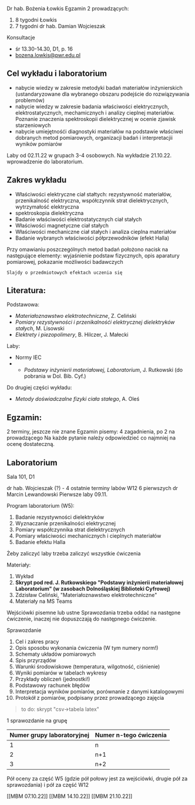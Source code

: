 Dr hab. Bożenia Łowkis
Egzamin
2 prowadzących:

1. 8 tygodni Łowkis
2. 7 tygodni dr hab. Damian Wojcieszak

Konsultacje

* śr 13.30-14.30, D1, p. 16
* bozena.lowkis@pwr.edu.pl

## Cel wykładu i laboratorium

* nabycie wiedzy w zakresie metodyki badań materiałów inżynierskich (ustandaryzowane dla wybranego obszaru podejście do rozwiązywania problemów)
* nabycie wiedzy w zakresie badania właściwości elektrycznych, elektrostatycznych, mechamicznych i analizy cieplnej materiałów. Poznanie znaczenia spektroskopii dielektrycznej w ocenie zjawisk starzeniowych
* nabycie umiejętnośći diagnostyki materiałów na podstawie właściwei dobranych metod pomiarowych, organizacji badań i interpretacjii wyników pomiarów

Laby od 02.11.22 w grupach 3-4 osobowych. 
Na wykładzie 21.10.22. wprowadzenie do laboratorium.

## Zakres wykładu

* Właściwości elektryczne ciał stałtych: rezystywność materiałów, przenikalność elektryczna, współczynnik strat dielektrycznych, wytrzymałość elektryczna
* spektroskopia dielektryczna
* Badanie właściwości elektrostatycznych ciał stałych
* Właściwości magnetyczne ciał stałych
* Właściwości mechaniczne ciał stałych i analiza cieplna materiałów
* Badanie wybranych właściwości półprzewodników (efekt Halla)

Przy omawianiu poszczególnych metod badań położono nacisk na następujące elementy: wyjaśnienie podstaw fizycznych, opis aparatury pomiarowej, pokazanie możliwości badawczych

`Slajdy o przedmiotowych efektach uczenia się`

## Literatura:
Podstawowa:

* *Materiałoznawstwo elektrotechniczne*, Z. Celiński
* *Pomiary rezystywności i przenikalnośći elektrycznej dielektryków stałych*, M. Lisowski
* *Elektrety i piezopolimery*, B. Hilczer, J. Małecki

Laby:

* Normy IEC
* * *Podstawy inżynierii materiałowej, Laboratorium*, J. Rutkowski (do pobrania w Dol. Bib. Cyf.)

Do drugiej części wykładu:

* *Metody doświadczalne fizyki ciała stałego*, A. Oleś

## Egzamin:

2 terminy, jeszcze nie znane
Egzamin pisemy: 4 zagadnienia, po 2 na prowadzącego
Na każde pytanie należy odpowiedzieć co najmniej na ocenę dostateczną.

## Laboratorium
Sala 101, D1

dr hab. Wojcieszak (?) - 4 ostatnie terminy labów W12
6 pierwszych dr Marcin Lewandowski
Pierwsze laby 09.11.

Program laboratorium (W5):

1. Badanie rezystywności dielektryków
2. Wyznaczanie przenikalności elektrycznej
3. Pomiary współczynnika strat dielektrycznych
4. Pomiary właściwości mechanicznych i cieplnych materiałów
5. Badanie efektu Halla

Żeby zaliczyć laby trzeba zaliczyć wszystkie ćwiczenia

Materiały:
1. Wykład
2. **Skrypt pod red. J. Rutkowskiego "Podstawy inżynierii materiałowej Laboratorium" (w zasobach Dolnośląskiej Biblioteki Cyfrowej)**
3. Zdzisław Celiński, "Materiałoznawstwo elektrotechniczne" 
4. Materiały na MS Teams

Wejściówki pisemne lub ustne
Sprawozdania trzeba oddać na następne ćwiczenie, inaczej nie dopuszczają do następnego ćwiczenie.

Sprawozdanie
1. Cel i zakres pracy
2. Opis sposobu wykonania ćwiczenia (W tym numery norm!)
3. Schematy układów pomiarowych
4. Spis przyrządów
5. Warunki środowiskowe (temperatura, wilgotność, ciśnienie)
6. Wyniki pomiarów w tabelach wykresy
7. Przykłady obliczeń (jednostki!)
8. Podstawowy rachunek błędów
9. Interpretacja wyników pomiarów, porównanie z danymi katalogowymi
10. Protokół z pomiarów, podpisany przez prowadzącego zajęcia

>to do: skrypt "csv->tabela latex"

1 sprawozdanie na grupę

|Numer grupy laboratoryjnej |Numer n-tego ćwiczenia|
|-|-|
|1|n|
|2|n+1|
|3|n+2|

Pół oceny za część W5 (gdzie pół połowy jest za wejściówki, drugie pół za sprawozdania) i pół za część W12


[[MBM 07.10.22]]
[[MBM 14.10.22]]
[[MBM 21.10.22]]